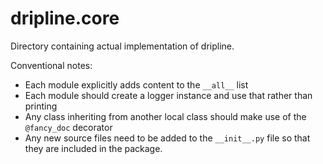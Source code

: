 # dripline.core

Directory containing actual implementation of dripline.

Conventional notes:
  - Each module explicitly adds content to the `__all__` list
  - Each module should create a logger instance and use that rather than printing
  - Any class inheriting from another local class should make use of the `@fancy_doc` decorator
  - Any new source files need to be added to the `__init__.py` file so that they are included in the package.
